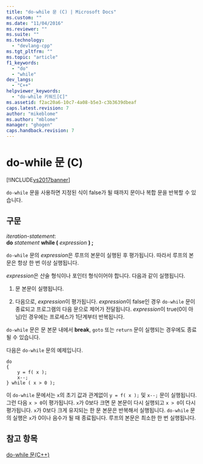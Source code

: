```yaml
---
title: "do-while 문 (C) | Microsoft Docs"
ms.custom: ""
ms.date: "11/04/2016"
ms.reviewer: ""
ms.suite: ""
ms.technology: 
  - "devlang-cpp"
ms.tgt_pltfrm: ""
ms.topic: "article"
f1_keywords: 
  - "do"
  - "while"
dev_langs: 
  - "C++"
helpviewer_keywords: 
  - "do-while 키워드[C]"
ms.assetid: f2ac20a6-10c7-4a08-b5e3-c3b3639dbeaf
caps.latest.revision: 7
author: "mikeblome"
ms.author: "mblome"
manager: "ghogen"
caps.handback.revision: 7
---
```

# do-while 문 (C)
[!INCLUDE[vs2017banner](../assembler/inline/includes/vs2017banner.md)]

`do-while` 문을 사용하면 지정된 식이 false가 될 때까지 문이나 복합 문을 반복할 수 있습니다.  
  
## 구문  
 *iteration\-statement*:  
 **do**  *statement*  **while \(**  *expression*  **\) ;**  
  
 `do-while` 문의 *expression*은 루프의 본문이 실행된 후 평가됩니다.  따라서 루프의 본문은 항상 한 번 이상 실행됩니다.  
  
 *expression*은 산술 형식이나 포인터 형식이어야 합니다.  다음과 같이 실행됩니다.  
  
1.  문 본문이 실행됩니다.  
  
2.  다음으로, *expression*이 평가됩니다.  *expression*이 false인 경우 `do-while` 문이 종료되고 프로그램의 다음 문으로 제어가 전달됩니다.  *expression*이 true\(0이 아님\)인 경우에는 프로세스가 1단계부터 반복됩니다.  
  
 `do-while` 문은 문 본문 내에서 **break**, `goto` 또는 `return` 문이 실행되는 경우에도 종료될 수 있습니다.  
  
 다음은 `do-while` 문의 예제입니다.  
  
```  
do   
{  
    y = f( x );  
    x--;  
} while ( x > 0 );  
```  
  
 이 `do-while` 문에서는 `x`의 초기 값과 관계없이 `y = f( x );` 및 `x--;` 문이 실행됩니다.  그런 다음 `x > 0`이 평가됩니다.  `x`가 0보다 크면 문 본문이 다시 실행되고 `x > 0`이 다시 평가됩니다.  `x`가 0보다 크게 유지되는 한 문 본문은 반복해서 실행됩니다.  `do-while` 문의 실행은 `x`가 0이나 음수가 될 때 종료됩니다.  루프의 본문은 최소한 한 번 실행됩니다.  
  
## 참고 항목  
 [do\-while 문\(C\+\+\)](../cpp/do-while-statement-cpp.md)